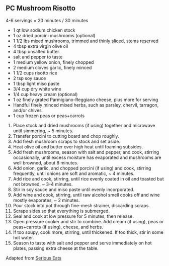 ## PC Mushroom Risotto

4-6 servings = 20 minutes / 30 minutes

* 1 qt low sodium chicken stock
* 1 oz dried porcini mushrooms (optional)
* 1 1/2 lbs mixed mushrooms, trimmed and thinly sliced, stems reserved
* 4 tbsp extra virgin olive oil
* 4 tbsp unsalted butter
* salt and pepper to taste
* 1 medium yellow onion, finely chopped
* 2 medium cloves garlic, finely minced
* 1 1/2 cups risotto rice
* 2 tsp soy sauce
* 1 tbsp light miso paste
* 3/4 cup dry white wine
* 1/4 cup heavy cream (optional)
* 1 oz finely grated Parmigiano-Reggiano cheese, plus more for serving
* Handful finely minced mixed herbs, such as parsley, chervil, tarragon, and/or chives
* 1 cup frozen peas or peas+carrots

1. Place stock and dried mushrooms (if using) together and microwave until simmering, ~ 5 minutes.
2. Transfer porcini to cutting board and chop roughly.
3. Add fresh mushroom scraps to stock and set aside.
4. Heat olive oil and butter over high heat until foaming subsides.
5. Add fresh mushrooms, season with salt and pepper, and cook, stirring occasionally, until excess moisture has evaporated and mushrooms are well browned, about 8 minutes.
6. Add onion, garlic, and chopped porcini (if using) and cook, stirring frequently, until onions are soft and aromatic, ~ 4 minutes.
7. Add rice and cook, stirring, until rice evenly coated in oil and toasted but not browned, ~ 3-4 minutes.
8. Stir in soy sauce and miso paste until evenly incorporated.
9. Add wine and cook, stirring, until raw alcohol smell cooks off and wine mostly evaporates, ~ 2 minutes.
10. Pour stock into pot through fine-mesh strainer, discarding scraps.
11. Scrape sides so that everything is submerged.
12. Seal and cook at low pressure for 5 minutes, then release.
13. Open pressure cooker and stir to combine. Add cream (if using), peas or peas+carrots (if using), cheese, and herbs.
14. If too soupy, cook more, stirring, until thickened. If too thick, stir in some hot water.
15. Season to taste with salt and pepper and serve immediately on hot plates, passing extra cheese at the table.

Adapted from [Serious Eats](https://www.seriouseats.com/recipes/2014/12/pressure-cooker-mushroom-risotto-recipe.html)

